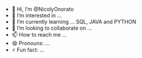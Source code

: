 - 👋 Hi, I’m @NicolyOnorato
- 👀 I’m interested in ...
- 🌱 I’m currently learning ... SQL, JAVA and PYTHON
- 💞️ I’m looking to collaborate on ...
- 📫 How to reach me ...
- 😄 Pronouns: ...
- ⚡ Fun fact: ...

<!---
NicolyOnorato/NicolyOnorato is a ✨ special ✨ repository because its `README.md` (this file) appears on your GitHub profile.
You can click the Preview link to take a look at your changes.
--->
